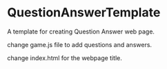 # QuestionAnswerTemplate
A template for creating Question Answer web page.

change game.js file to add questions and answers.

change index.html for the webpage title.
